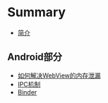 # Summary

* [简介](README.md)

## Android部分

* [如何解决WebView的内存泄漏](ru-he-jie-jue-webview-de-nei-cun-xie-lou.md)
* [IPC机制](ipcji-zhi.md)
* [Binder](binder.md)

